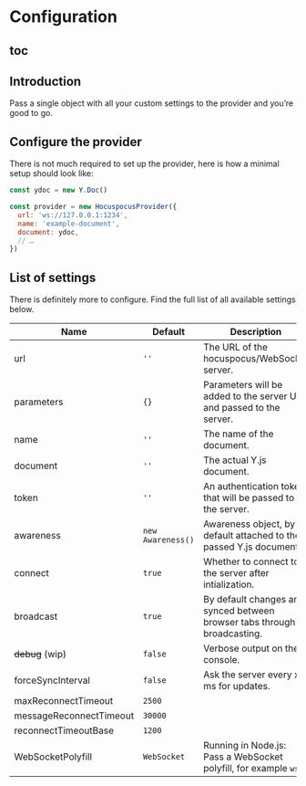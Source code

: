 # Configuration

## toc

## Introduction
Pass a single object with all your custom settings to the provider and you’re good to go.

## Configure the provider
There is not much required to set up the provider, here is how a minimal setup should look like:

```js
const ydoc = new Y.Doc()

const provider = new HocuspocusProvider({
  url: 'ws://127.0.0.1:1234',
  name: 'example-document',
  document: ydoc,
  // …
})
```

## List of settings
There is definitely more to configure. Find the full list of all available settings below.

| Name                    | Default           | Description                                                              |
| ----------------------- | ----------------- | ------------------------------------------------------------------------ |
| url                     | `''`              | The URL of the hocuspocus/WebSocket server.                              |
| parameters              | `{}`              | Parameters will be added to the server URL and passed to the server.     |
| name                    | `''`              | The name of the document.                                                |
| document                | `''`              | The actual Y.js document.                                                |
| token                   | `''`              | An authentication token that will be passed to the server.               |
| awareness               | `new Awareness()` | Awareness object, by default attached to the passed Y.js document.       |
| connect                 | `true`            | Whether to connect to the server after intialization.                    |
| broadcast               | `true`            | By default changes are synced between browser tabs through broadcasting. |
| ~~debug~~ (wip)         | `false`           | Verbose output on the console.                                           |
| forceSyncInterval       | `false`           | Ask the server every x ms for updates.                                   |
| maxReconnectTimeout     | `2500`            |                                                                          |
| messageReconnectTimeout | `30000`           |                                                                          |
| reconnectTimeoutBase    | `1200`            |                                                                          |
| WebSocketPolyfill       | `WebSocket`       | Running in Node.js: Pass a WebSocket polyfill, for example `ws`.         |
